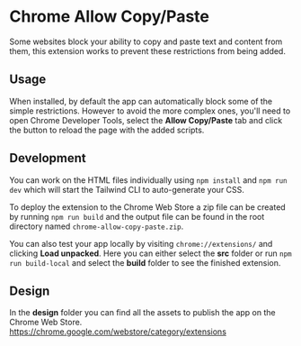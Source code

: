 # Chrome Allow Copy/Paste

Some websites block your ability to copy and paste text and content from them, this extension works to prevent these restrictions from being added.

## Usage

When installed, by default the app can automatically block some of the simple restrictions. However to avoid the more complex ones, you'll need to open Chrome Developer Tools, select the **Allow Copy/Paste** tab and click the button to reload the page with the added scripts.

## Development

You can work on the HTML files individually using `npm install` and `npm run dev` which will start the Tailwind CLI to auto-generate your CSS.

To deploy the extension to the Chrome Web Store a zip file can be created by running `npm run build` and the output file can be found in the root directory named `chrome-allow-copy-paste.zip`.

You can also test your app locally by visiting `chrome://extensions/` and clicking **Load unpacked**. Here you can either select the **src** folder or run `npm run build-local` and select the **build** folder to see the finished extension.

## Design

In the **design** folder you can find all the assets to publish the app on the Chrome Web Store.
https://chrome.google.com/webstore/category/extensions
